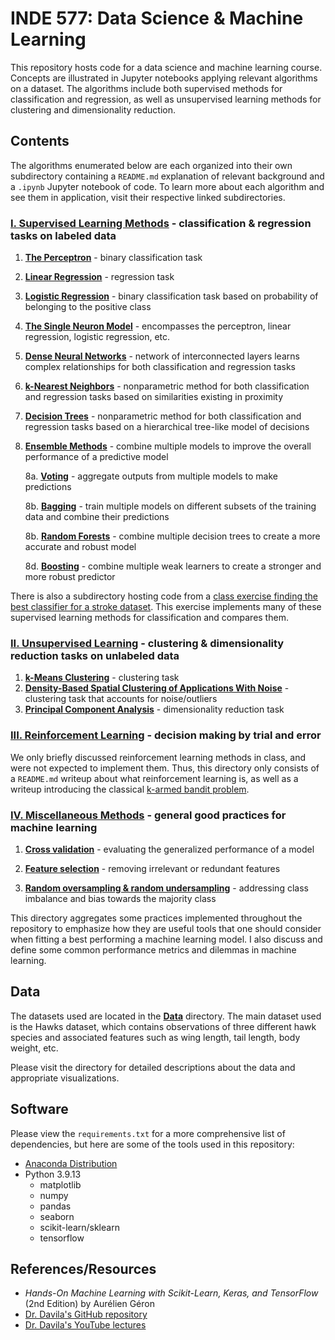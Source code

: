 # INDE 577: Data Science & Machine Learning

This repository hosts code for a data science and machine learning course. Concepts are illustrated in Jupyter notebooks applying relevant algorithms on a dataset. The algorithms include both supervised methods for classification and regression, as well as unsupervised learning methods for clustering and dimensionality reduction.

## Contents

The algorithms enumerated below are each organized into their own subdirectory containing a `README.md` explanation of relevant background and a `.ipynb` Jupyter notebook of code. To learn more about each algorithm and see them in application, visit their respective linked subdirectories.

### __**[I. Supervised Learning Methods](https://github.com/kary5678/INDE-577/tree/main/supervised-learning)**__ - classification & regression tasks on labeled data
1. [**The Perceptron**](https://github.com/kary5678/INDE-577/tree/main/supervised-learning/perceptron) - binary classification task
2. [**Linear Regression**](https://github.com/kary5678/INDE-577/tree/main/supervised-learning/linear_regression) - regression task
3. [**Logistic Regression**](https://github.com/kary5678/INDE-577/tree/main/supervised-learning/logistic_regression) - binary classification task based on probability of belonging to the positive class
4. [**The Single Neuron Model**](https://github.com/kary5678/INDE-577/tree/main/supervised-learning/single_neuron) - encompasses the perceptron, linear regression, logistic regression, etc.
5. [**Dense Neural Networks**](https://github.com/kary5678/INDE-577/tree/main/supervised-learning/dense_neural_network) - network of interconnected layers learns complex relationships for both classification and regression tasks
6. [**k-Nearest Neighbors**](https://github.com/kary5678/INDE-577/tree/main/supervised-learning/knn) - nonparametric method for both classification and regression tasks based on similarities existing in proximity
7. [**Decision Trees**](https://github.com/kary5678/INDE-577/tree/main/supervised-learning/decision_trees) - nonparametric method for both classification and regression tasks based on a hierarchical tree-like model of decisions 
8. [**Ensemble Methods**](https://github.com/kary5678/INDE-577/tree/main/supervised-learning/ensemble_methods) - combine multiple models to improve the overall performance of a predictive model

   8a. [**Voting**](https://github.com/kary5678/INDE-577/tree/main/supervised-learning/ensemble_methods/hard_voting) - aggregate outputs from multiple models to make predictions
   
   8b. [**Bagging**](https://github.com/kary5678/INDE-577/tree/main/supervised-learning/ensemble_methods/bagging) - train multiple models on different subsets of the training data and combine their predictions
   
   8b. [**Random Forests**](https://github.com/kary5678/INDE-577/tree/main/supervised-learning/ensemble_methods/random_forests) - combine multiple decision trees to create a more accurate and robust model
   
   8d. [**Boosting**](https://github.com/kary5678/INDE-577/tree/main/supervised-learning/ensemble_methods/boosting) - combine multiple weak learners to create a stronger and more robust predictor
   
There is also a subdirectory hosting code from a [class exercise finding the best classifier for a stroke dataset](https://github.com/kary5678/INDE-577/tree/main/supervised-learning/class_exercise_3-31). This exercise implements many of these supervised learning methods for classification and compares them.


### __**[II. Unsupervised Learning](https://github.com/kary5678/INDE-577/tree/main/unsupervised-learning)**__ - clustering & dimensionality reduction tasks on unlabeled data
1. [**k-Means Clustering**](https://github.com/kary5678/INDE-577/tree/main/unsupervised-learning/k-means_clustering) - clustering task
2. [**Density-Based Spatial Clustering of Applications With Noise**](https://github.com/kary5678/INDE-577/tree/main/unsupervised-learning/dbscan) - clustering task that accounts for noise/outliers
3. [**Principal Component Analysis**](https://github.com/kary5678/INDE-577/tree/main/unsupervised-learning/pca) - dimensionality reduction task

### __**[III. Reinforcement Learning](https://github.com/kary5678/INDE-577/tree/main/reinforcement-learning)**__ - decision making by trial and error

We only briefly discussed reinforcement learning methods in class, and were not expected to implement them. Thus, this directory only consists of a `README.md` writeup about what reinforcement learning is, as well as a writeup introducing the classical [k-armed bandit problem](https://github.com/kary5678/INDE-577/tree/main/reinforcement-learning/k-armed_bandit).

### __**[IV. Miscellaneous Methods](https://github.com/kary5678/INDE-577/tree/main/misc-methods)**__ - general good practices for machine learning

1. [**Cross validation**](https://github.com/kary5678/INDE-577/tree/main/misc-methods/cross_validation) - evaluating the generalized performance of a model

2. [**Feature selection**](https://github.com/kary5678/INDE-577/tree/main/misc-methods/feature_selection) - removing irrelevant or redundant features

3. [**Random oversampling & random undersampling**](https://github.com/kary5678/INDE-577/tree/main/misc-methods/random_oversampling) - addressing class imbalance and bias towards the majority class

This directory aggregates some practices implemented throughout the repository to emphasize how they are useful tools that one should consider when fitting a best performing a machine learning model. I also discuss and define some common performance metrics and dilemmas in machine learning.

## Data
The datasets used are located in the [**Data**](https://github.com/kary5678/INDE-577/tree/main/Data) directory. The main dataset used is the Hawks dataset, which contains observations of three different hawk species and associated features such as wing length, tail length, body weight, etc. 

Please visit the directory for detailed descriptions about the data and appropriate visualizations.

## Software

Please view the `requirements.txt` for a more comprehensive list of dependencies, but here are some of the tools used in this repository:

* [Anaconda Distribution](https://www.anaconda.com/products/distribution)
* Python 3.9.13
  * matplotlib
  * numpy
  * pandas
  * seaborn
  * scikit-learn/sklearn
  * tensorflow

## References/Resources
* *Hands-On Machine Learning with Scikit-Learn, Keras, and TensorFlow* (2nd Edition) by Aurélien Géron
* [Dr. Davila's GitHub repository](https://github.com/RandyRDavila/Data_Science_and_Machine_Learning_Spring_2022)
* [Dr. Davila's YouTube lectures](https://youtube.com/playlist?list=PLiUo37D6MN3Fc-lICEHyR46VfwynkIRrf)
